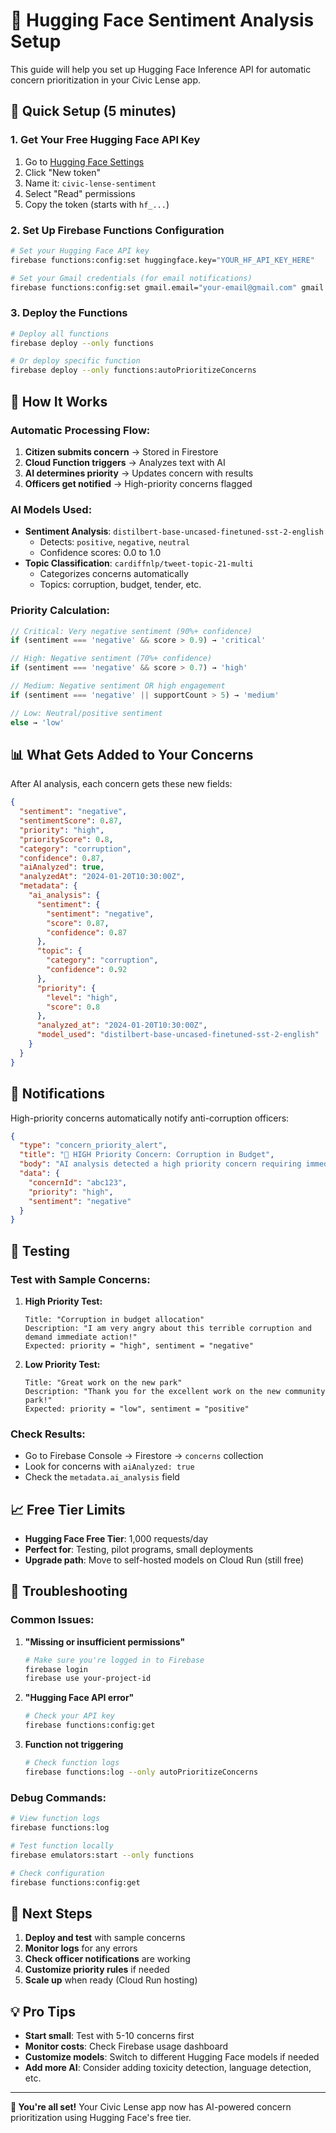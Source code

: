# 🤗 Hugging Face Sentiment Analysis Setup

This guide will help you set up Hugging Face Inference API for automatic concern prioritization in your Civic Lense app.

## 🚀 **Quick Setup (5 minutes)**

### 1. **Get Your Free Hugging Face API Key**

1. Go to [Hugging Face Settings](https://huggingface.co/settings/tokens)
2. Click "New token"
3. Name it: `civic-lense-sentiment`
4. Select "Read" permissions
5. Copy the token (starts with `hf_...`)

### 2. **Set Up Firebase Functions Configuration**

```bash
# Set your Hugging Face API key
firebase functions:config:set huggingface.key="YOUR_HF_API_KEY_HERE"

# Set your Gmail credentials (for email notifications)
firebase functions:config:set gmail.email="your-email@gmail.com" gmail.password="your-app-password"
```

### 3. **Deploy the Functions**

```bash
# Deploy all functions
firebase deploy --only functions

# Or deploy specific function
firebase deploy --only functions:autoPrioritizeConcerns
```

## 🧠 **How It Works**

### **Automatic Processing Flow:**
1. **Citizen submits concern** → Stored in Firestore
2. **Cloud Function triggers** → Analyzes text with AI
3. **AI determines priority** → Updates concern with results
4. **Officers get notified** → High-priority concerns flagged

### **AI Models Used:**
- **Sentiment Analysis**: `distilbert-base-uncased-finetuned-sst-2-english`
  - Detects: `positive`, `negative`, `neutral`
  - Confidence scores: 0.0 to 1.0
- **Topic Classification**: `cardiffnlp/tweet-topic-21-multi`
  - Categorizes concerns automatically
  - Topics: corruption, budget, tender, etc.

### **Priority Calculation:**
```javascript
// Critical: Very negative sentiment (90%+ confidence)
if (sentiment === 'negative' && score > 0.9) → 'critical'

// High: Negative sentiment (70%+ confidence)  
if (sentiment === 'negative' && score > 0.7) → 'high'

// Medium: Negative sentiment OR high engagement
if (sentiment === 'negative' || supportCount > 5) → 'medium'

// Low: Neutral/positive sentiment
else → 'low'
```

## 📊 **What Gets Added to Your Concerns**

After AI analysis, each concern gets these new fields:

```json
{
  "sentiment": "negative",
  "sentimentScore": 0.87,
  "priority": "high", 
  "priorityScore": 0.8,
  "category": "corruption",
  "confidence": 0.87,
  "aiAnalyzed": true,
  "analyzedAt": "2024-01-20T10:30:00Z",
  "metadata": {
    "ai_analysis": {
      "sentiment": {
        "sentiment": "negative",
        "score": 0.87,
        "confidence": 0.87
      },
      "topic": {
        "category": "corruption", 
        "confidence": 0.92
      },
      "priority": {
        "level": "high",
        "score": 0.8
      },
      "analyzed_at": "2024-01-20T10:30:00Z",
      "model_used": "distilbert-base-uncased-finetuned-sst-2-english"
    }
  }
}
```

## 🔔 **Notifications**

High-priority concerns automatically notify anti-corruption officers:

```json
{
  "type": "concern_priority_alert",
  "title": "🚨 HIGH Priority Concern: Corruption in Budget",
  "body": "AI analysis detected a high priority concern requiring immediate attention.",
  "data": {
    "concernId": "abc123",
    "priority": "high",
    "sentiment": "negative"
  }
}
```

## 🧪 **Testing**

### **Test with Sample Concerns:**

1. **High Priority Test:**
   ```
   Title: "Corruption in budget allocation"
   Description: "I am very angry about this terrible corruption and demand immediate action!"
   Expected: priority = "high", sentiment = "negative"
   ```

2. **Low Priority Test:**
   ```
   Title: "Great work on the new park"
   Description: "Thank you for the excellent work on the new community park!"
   Expected: priority = "low", sentiment = "positive"
   ```

### **Check Results:**
- Go to Firebase Console → Firestore → `concerns` collection
- Look for concerns with `aiAnalyzed: true`
- Check the `metadata.ai_analysis` field

## 📈 **Free Tier Limits**

- **Hugging Face Free Tier**: 1,000 requests/day
- **Perfect for**: Testing, pilot programs, small deployments
- **Upgrade path**: Move to self-hosted models on Cloud Run (still free)

## 🚨 **Troubleshooting**

### **Common Issues:**

1. **"Missing or insufficient permissions"**
   ```bash
   # Make sure you're logged in to Firebase
   firebase login
   firebase use your-project-id
   ```

2. **"Hugging Face API error"**
   ```bash
   # Check your API key
   firebase functions:config:get
   ```

3. **Function not triggering**
   ```bash
   # Check function logs
   firebase functions:log --only autoPrioritizeConcerns
   ```

### **Debug Commands:**
```bash
# View function logs
firebase functions:log

# Test function locally
firebase emulators:start --only functions

# Check configuration
firebase functions:config:get
```

## 🎯 **Next Steps**

1. **Deploy and test** with sample concerns
2. **Monitor logs** for any errors
3. **Check officer notifications** are working
4. **Customize priority rules** if needed
5. **Scale up** when ready (Cloud Run hosting)

## 💡 **Pro Tips**

- **Start small**: Test with 5-10 concerns first
- **Monitor costs**: Check Firebase usage dashboard
- **Customize models**: Switch to different Hugging Face models if needed
- **Add more AI**: Consider adding toxicity detection, language detection, etc.

---

**🎉 You're all set!** Your Civic Lense app now has AI-powered concern prioritization using Hugging Face's free tier.

